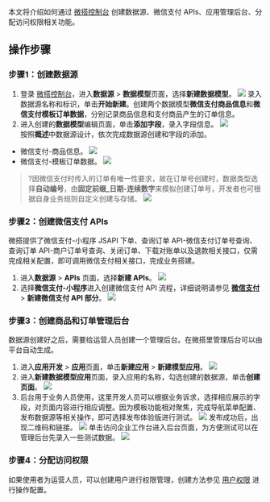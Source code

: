 本文将介绍如何通过 [微搭控制台](https://console.cloud.tencent.com/lowcode) 创建数据源、微信支付 APIs、应用管理后台、分配访问权限相关功能。

## 操作步骤
### 步骤1：创建数据源
1. 登录 [微搭控制台](https://console.cloud.tencent.com/lowcode)，进入**数据源** > **数据模型**页面，选择**新建数据模型**。
![](https://qcloudimg.tencent-cloud.cn/raw/d724007e57d9fa96ced8e88d272efcad.png)
录入数据源名称和标识，单击**开始新建**。创建两个数据模型**微信支付商品信息**和**微信支付模板订单数据**，分别记录商品信息和支付商品产生的订单信息。
2. 进入创建的**数据模型**编辑页面，单击**添加字段**，录入字段信息。
![](https://qcloudimg.tencent-cloud.cn/raw/f02a2f027c8438d0dfd41a248dca0962.png)  
按照**概述**中数据源设计，依次完成数据源创建和字段的添加。
 - 微信支付-商品信息。
![](https://qcloudimg.tencent-cloud.cn/raw/ce2f32b159b06440e275f6907e49b39a.png)
 - 微信支付-模板订单数据。
![](https://qcloudimg.tencent-cloud.cn/raw/f5c5ada19326213a38bad12333b01539.png)
>?因微信支付时传入的订单有唯一性要求，故在订单号创建时，数据类型选择**自动编号**，由**固定前缀_日期-连续数字**来模拟创建订单号，开发者也可根据自身业务规则自定义创建与存储。
![](https://qcloudimg.tencent-cloud.cn/raw/6398722a104ec8240a6a725098e1ab60.png)

### 步骤2：创建微信支付 APIs
微搭提供了微信支付-小程序 JSAPI 下单、查询订单 API-微信支付订单号查询、查询订单 API-商户订单号查询、关闭订单、下载对账单以及退款相关接口，仅需完成相关配置，即可调用微信支付相关接口，完成业务搭建。
1. 进入**数据源** > **APIs** 页面，选择**新建 APIs**。
![](https://qcloudimg.tencent-cloud.cn/raw/d5b44e1769013d24fa3412d9370a6401.png)
2. 选择**微信支付-小程序**进入创建微信支付 API 流程，详细说明请参见 [**微信支付**](https://cloud.tencent.com/document/product/1301/76292) > **新建微信支付 API 部分**。
![](https://qcloudimg.tencent-cloud.cn/raw/7e5517057eabeee0e995b43c684a3a9f.png)

### 步骤3：创建商品和订单管理后台
数据源创建好之后，需要给运营人员创建一个管理后台。在微搭里管理后台可以由平台自动生成。
1. 进入**应用开发** > **应用**页面，单击**新建应用** > **新建模型应用**。
![](https://qcloudimg.tencent-cloud.cn/raw/1e62489b5adbf3455d68683ba371ffc1.png)
2. 进入**新建数据模型应用**页面，录入应用的名称，勾选创建的数据源，单击**创建页面**。
![](https://qcloudimg.tencent-cloud.cn/raw/150c0628a1da45c903e5d5a02e26c857.png)
3. 后台用于业务人员使用，这里开发人员可以根据业务诉求，选择相应展示的字段，对页面内容进行相应调整。因为模板功能相对聚焦，完成导航菜单配置、发布数据源等相关操作，即可选择发布体验版进行测试。
![](https://qcloudimg.tencent-cloud.cn/raw/21eae60017e82b3196952f8664745bfa.png)
发布成功后，出现二维码和链接。
![](https://qcloudimg.tencent-cloud.cn/raw/9e1c831d1a06625824841b792b8b89d8.png)
单击访问企业工作台进入后台页面，为方便测试可以在管理后台先录入一些测试数据。
![](https://qcloudimg.tencent-cloud.cn/raw/a7d56d3922015be814a2928761fbe28d.png)

### 步骤4：分配访问权限
如果使用者为运营人员，可以创建用户进行权限管理，创建方法参见 [用户权限](https://cloud.tencent.com/document/product/1301/67238) 进行操作配置。

